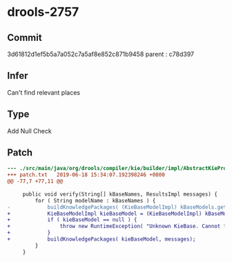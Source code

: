# drools-2757

## Commit
3d61812d1ef5b5a7a052c7a5af8e852c871b9458
parent : c78d397

## Infer
Can't find relevant places

## Type
Add Null Check

## Patch
```diff
--- ./src/main/java/org/drools/compiler/kie/builder/impl/AbstractKieProject.java	2019-06-18 15:19:41.047961471 +0800
+++ patch.txt	2019-06-18 15:34:07.192398246 +0800
@@ -77,7 +77,11 @@
 
     public void verify(String[] kBaseNames, ResultsImpl messages) {
         for ( String modelName : kBaseNames ) {
-            buildKnowledgePackages( (KieBaseModelImpl) kBaseModels.get( modelName ), messages);
+            KieBaseModelImpl kieBaseModel = (KieBaseModelImpl) kBaseModels.get( modelName );
+            if ( kieBaseModel == null ) {
+                throw new RuntimeException( "Unknown KieBase. Cannot find a KieBase named: " + modelName );
+            }
+            buildKnowledgePackages( kieBaseModel, messages);
         }
     }
 
```
